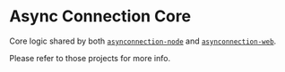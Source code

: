 # Async Connection Core
Core logic shared by both [`asynconnection-node`](https://github.com/sitegui/asynconnection-node) and [`asynconnection-web`](https://github.com/sitegui/asynconnection-web).

Please refer to those projects for more info.